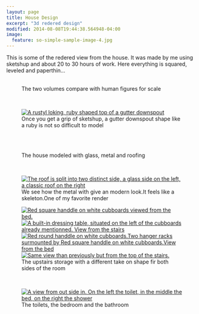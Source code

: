 ```yaml
---
layout: page
title: House Design
excerpt: "3d redered design"
modified: 2014-08-08T19:44:38.564948-04:00
image:
  feature: so-simple-sample-image-4.jpg
---
```


This is some of the redered view from the house.
It was made by me using sketshup and about 20 to 30 hours of work.
Here everything is squared, leveled and paperthin...


<figure class="half">
        <a href="/images/2014_02_05_01.png"><img src="/images/2014_02_05_01.png" alt=""></a>
        <a href="/images/2014_02_05_02.png"><img src="/images/2014_02_05_02.png" alt=""></a>
        <a href="/images/2014_02_05_03.png"><img src="/images/2014_02_05_03.png" alt=""></a>
        <a href="/images/2014_02_05_04.png"><img src="/images/2014_02_05_04.png" alt=""></a>
        <figcaption>The two volumes compare with human figures for scale</figcaption>
</figure><br />
<figure>
        <a href="/images/2014_02_06_01.png"><img src="/images/2014_02_06_01.png" alt="A rustyl loking, ruby shaped top of a gutter downspout"></a>
        <figcaption>Once you get a grip of sketshup, a gutter downspout shape like a ruby is not so difficult to model </figcaption>
</figure><br />
<figure class="third">
        <a href="/images/2014_02_06_02.png"><img src="/images/2014_02_06_02.png" alt=""></a>
        <a href="/images/2014_02_06_04.png"><img src="/images/2014_02_06_04.png" alt=""></a>
        <a href="/images/2014_02_06_05.png"><img src="/images/2014_02_06_05.png" alt=""></a>
        <figcaption>The house modeled with glass, metal and roofing</figcaption>
</figure><br />
<figure>
        <a href="/images/2014_02_06_03.png"><img src="/images/2014_02_06_03.png" alt="The roof is split into two distinct side, a glass side on the left, a classic roof on the right"></a>
        <figcaption> We see how the metal with give an modern look.It feels like a skeleton.One of my favorite render</figcaption>
</figure>
<figure class="half">
        <a href="/images/2014_02_08_01.png"><img src="/images/2014_02_08_01.png" alt="Red square handdle on white cubboards viewed from the bed."></a>
        <a href="/images/2014_02_08_02.png"><img src="/images/2014_02_08_02.png" alt="A built-in dressing table, situated on the left of the cubboards already mentionned. View from the stairs"></a>
        <a href="/images/2014_02_08_03.png"><img src="/images/2014_02_08_03.png" alt="Red round handdle on white cubboards.Two hanger racks surmounted by Red square handdle on white cubboards.View from the bed"></a>
        <a href="/images/2014_02_08_06.png"><img src="/images/2014_02_08_06.png" alt="Same view than previously but from the top of the stairs."></a>
        <figcaption>The upstairs storage with a different take on shape fir both sides of the room</figcaption>
</figure><br />
<figure>
        <a href="/images/2014_02_08_07.png"><img src="/images/2014_02_08_07.png" alt="A view from out side in. On the left the toilet, in the middle the bed, on the right the shower"></a>
        <figcaption>The toilets, the bedroom and the bathroom</figcaption>
</figure><br />
